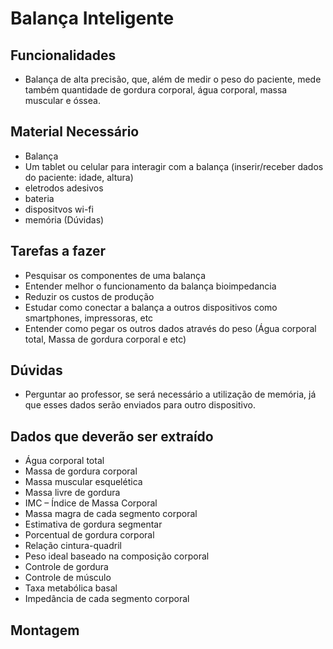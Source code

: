 # Balança Inteligente




## Funcionalidades
- Balança de alta precisão, que, além de medir o peso do paciente, mede também quantidade de gordura corporal, água corporal, massa muscular e óssea.


## Material Necessário

- Balança
- Um tablet ou celular para interagir com a balança (inserir/receber dados do paciente: idade, altura)
- eletrodos adesivos
- bateria
- dispositvos wi-fi
- memória (Dúvidas)

## Tarefas a fazer

 - Pesquisar os componentes de uma balança
 - Entender melhor o funcionamento da balança bioimpedancia
 - Reduzir os custos de produção
 - Estudar como conectar a balança a outros dispositivos como smartphones, impressoras, etc
 - Entender como pegar os outros dados através do peso (Água corporal total, Massa de gordura corporal e etc)
 
 ## Dúvidas
 - Perguntar ao professor, se será necessário a utilização de memória, já que esses dados serão enviados para outro dispositivo.

 ## Dados que deverão ser extraído
- Água corporal total
- Massa de gordura corporal
- Massa muscular esquelética
- Massa livre de gordura
- IMC – Índice de Massa Corporal
- Massa magra de cada segmento corporal
- Estimativa de gordura segmentar
- Porcentual de gordura corporal
- Relação cintura-quadril
- Peso ideal baseado na composição corporal
- Controle de gordura
- Controle de músculo
- Taxa metabólica basal
- Impedância de cada segmento corporal

## Montagem